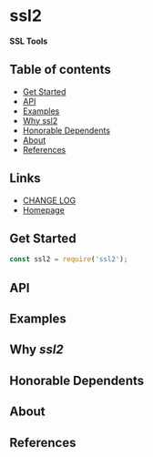 #	ssl2
__SSL Tools__

##	Table of contents

*	[Get Started](#get-started)
*	[API](#api)
* 	[Examples](#examples)
*	[Why ssl2](#why-ssl2)
*	[Honorable Dependents](#honorable-dependents)
*	[About](#about)
*	[References](#references)

##	Links

*	[CHANGE LOG](./CHANGELOG.md)
*	[Homepage](https://github.com/YounGoat/nodejs.ssl2)

##	Get Started

```javascript
const ssl2 = require('ssl2');
```

##	API

##  Examples

##  Why *ssl2*

##  Honorable Dependents

##  About

##  References